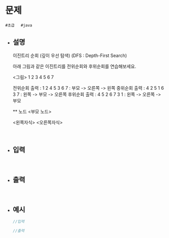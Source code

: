 # 문제

```#초급```&nbsp;&nbsp;&nbsp;&nbsp;&nbsp;```#java```

- ## 설명
        
    이진트리 순회 (깊이 우선 탐색) (DFS : Depth-First Search)

    아래 그림과 같은 이진트리를 전위순회와 후위순회를 연습해보세요.

    <그림>
            1
        2       3
      4   5   6   7

    전위순회 출력 : 1 2 4 5 3 6 7 : 부모 -> 오른쪽 -> 왼쪽
    중위순회 출력 : 4 2 5 1 6 3 7 : 왼쪽 -> 부모 -> 오른쪽
    후위순회 출력 : 4 5 2 6 7 3 1 : 왼쪽 -> 오른쪽 -> 부모

    ** 노드
           <부모 노드>

    <왼쪽자식>      <오른쪽자식>

<br/>
        
- ## 입력
        
    

<br/>

- ## 출력
        
    

<br/>
        
- ## 예시

    ```java
    //입력
    
    ```
    ```java
    //출력
    
    ```